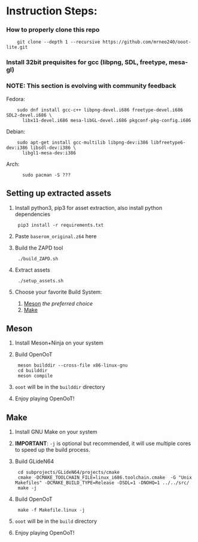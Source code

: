 # Instruction Steps:
### How to properly clone this repo

        git clone --depth 1 --recursive https://github.com/mrneo240/ooot-lite.git
### Install 32bit prequisites for gcc (libpng, SDL, freetype, mesa-gl)
### **NOTE**: This section is evolving with community feedback
  Fedora:

        sudo dnf install gcc-c++ libpng-devel.i686 freetype-devel.i686 SDL2-devel.i686 \
          libx11-devel.i686 mesa-libGL-devel.i686 pkgconf-pkg-config.i686
  Debian:

        sudo apt-get install gcc-multilib libpng-dev:i386 libfreetype6-dev:i386 libsdl-dev:i386 \
          libgl1-mesa-dev:i386
  Arch:

          sudo pacman -S ???

## Setting up extracted assets

1. Install python3, pip3 for asset extraction, also install python dependencies

        pip3 install -r requirements.txt

1. Paste `baserom_original.z64` here
1. Build the ZAPD tool

        ./build_ZAPD.sh
1. Extract assets

        ./setup_assets.sh

1. Choose your favorite Build System:
      1. [Meson](#Meson) *the preferred choice*
      2. [Make](#Make)

## Meson
1. Install Meson+Ninja on your system
1. Build OpenOoT

        meson builddir --cross-file x86-linux-gnu
        cd builddir
        meson compile
1. `ooot` will be in the `builddir` directory
1. Enjoy playing OpenOoT!

## Make
1. Install GNU Make on your system
1. **IMPORTANT**: `-j` is optional but recommended, it will use multiple cores to speed up the build process.
1. Build GLideN64

        cd subprojects/GLideN64/projects/cmake
        cmake -DCMAKE_TOOLCHAIN_FILE=linux_i686.toolchain.cmake  -G "Unix Makefiles" -DCMAKE_BUILD_TYPE=Release -DSDL=1 -DNOHQ=1 ../../src/
        make -j

1. Build OpenOoT

        make -f Makefile.linux -j
1. `ooot` will be in the `build` directory
1. Enjoy playing OpenOoT!